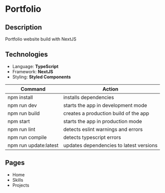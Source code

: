 # Portfolio

## Description

Portfolio website build with NextJS

## Technologies

- Language: **TypeScript**
- Framework: **NextJS**
- Styling: **Styled Components**

| Command               | Action                                  |
| --------------------- | --------------------------------------- |
| npm install           | installs dependencies                   |
| npm run dev           | starts the app in development mode      |
| npm run build         | creates a production build of the app   |
| npm start             | starts the app in production mode       |
| npm run lint          | detects eslint warnings and errors      |
| npm run compile       | detects typescript errors               |
| npm run update:latest | updates dependencies to latest versions |

## Pages

- Home
- Skills
- Projects
